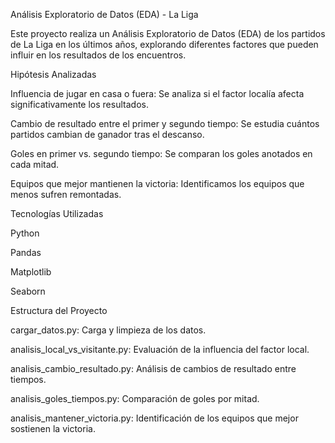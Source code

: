 Análisis Exploratorio de Datos (EDA) - La Liga

Este proyecto realiza un Análisis Exploratorio de Datos (EDA) de los partidos de La Liga en los últimos años, explorando diferentes factores que pueden influir en los resultados de los encuentros.

Hipótesis Analizadas

Influencia de jugar en casa o fuera: Se analiza si el factor localía afecta significativamente los resultados.

Cambio de resultado entre el primer y segundo tiempo: Se estudia cuántos partidos cambian de ganador tras el descanso.

Goles en primer vs. segundo tiempo: Se comparan los goles anotados en cada mitad.

Equipos que mejor mantienen la victoria: Identificamos los equipos que menos sufren remontadas.

Tecnologías Utilizadas

Python

Pandas

Matplotlib

Seaborn

Estructura del Proyecto

cargar_datos.py: Carga y limpieza de los datos.

analisis_local_vs_visitante.py: Evaluación de la influencia del factor local.

analisis_cambio_resultado.py: Análisis de cambios de resultado entre tiempos.

analisis_goles_tiempos.py: Comparación de goles por mitad.

analisis_mantener_victoria.py: Identificación de los equipos que mejor sostienen la victoria.
